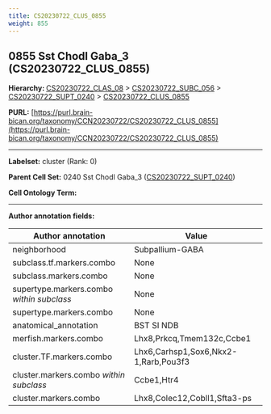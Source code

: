 ```yaml
---
title: CS20230722_CLUS_0855
weight: 855
---
```

## 0855 Sst Chodl Gaba_3 (CS20230722_CLUS_0855)
<b>Hierarchy: </b>
[CS20230722_CLAS_08](../CS20230722_CLAS_08) >
[CS20230722_SUBC_056](../CS20230722_SUBC_056) >
[CS20230722_SUPT_0240](../CS20230722_SUPT_0240) >
[CS20230722_CLUS_0855](../CS20230722_CLUS_0855)

**PURL:** [https://purl.brain-bican.org/taxonomy/CCN20230722/CS20230722_CLUS_0855](https://purl.brain-bican.org/taxonomy/CCN20230722/CS20230722_CLUS_0855)

---


**Labelset:** cluster (Rank: 0)

**Parent Cell Set:** 0240 Sst Chodl Gaba_3 ([CS20230722_SUPT_0240](../CS20230722_SUPT_0240))



**Cell Ontology Term:** 

[MARKER GENES.]: #


---

[TRANSFERRED ANNOTATIONS.]: #


[AUTHOR ANNOTATION FIELDS.]: #


**Author annotation fields:**

| Author annotation | Value |
|-------------------|-------|
|neighborhood|Subpallium-GABA|
|subclass.tf.markers.combo|None|
|subclass.markers.combo|None|
|supertype.markers.combo _within subclass_|None|
|supertype.markers.combo|None|
|anatomical_annotation|BST SI NDB|
|merfish.markers.combo|Lhx8,Prkcq,Tmem132c,Ccbe1|
|cluster.TF.markers.combo|Lhx6,Carhsp1,Sox6,Nkx2-1,Rarb,Pou3f3|
|cluster.markers.combo _within subclass_|Ccbe1,Htr4|
|cluster.markers.combo|Lhx8,Colec12,Cobll1,Sfta3-ps|
